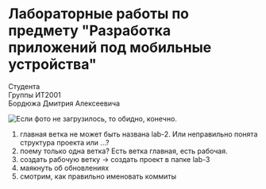 # Лабораторные работы по предмету "Разработка приложений под мобильные устройства"

Студента  
Группы ИТ2001  
Бордюжа Дмитрия Алексеевича  

![Если фото не загрузилось, то обидно, конечно.](https://i.postimg.cc/P5wpyFsp/8ps18-Mr-NW9-Q.jpg)


1) главная ветка не может быть названа lab-2. Или неправильно понята структура проекта или ...?
2) поему только одна ветка? Есть ветка главная, есть рабочая.
3) создать рабочую ветку -> создать проект в папке lab-3
4) маякнуть об обновлениях
5) смотрим, как правильно именовать коммиты

